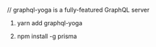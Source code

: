 // graphql-yoga is a fully-featured GraphQL server

1. yarn add graphql-yoga

2. npm install -g prisma

